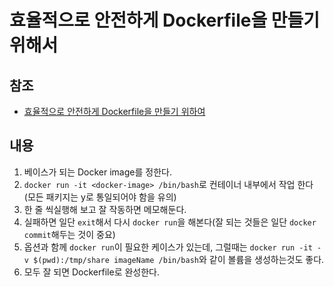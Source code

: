 # 효율적으로 안전하게 Dockerfile을 만들기 위해서

## 참조

- [효율적으로 안전하게 Dockerfile을 만들기 위하여](https://qiita.com/pottava/items/452bf80e334bc1fee69a)

## 내용

1. 베이스가 되는 Docker image를 정한다.
2. `docker run -it <docker-image> /bin/bash`로 컨테이너 내부에서 작업 한다(모든 패키지는 y로 통일되어야 함을 유의)
3. 한 줄 씩실행해 보고 잘 작동하면 메모해둔다.
4. 실패하면 일단 `exit`해서 다시 `docker run`을 해본다(잘 되는 것들은 일단 `docker commit`해두는 것이 중요)
5. 옵션과 함께 `docker run`이 필요한 케이스가 있는데, 그럴때는 `docker run -it -v $(pwd):/tmp/share imageName /bin/bash`와 같이 볼륨을 생성하는것도 좋다.
5. 모두 잘 되면 Dockerfile로 완성한다.
